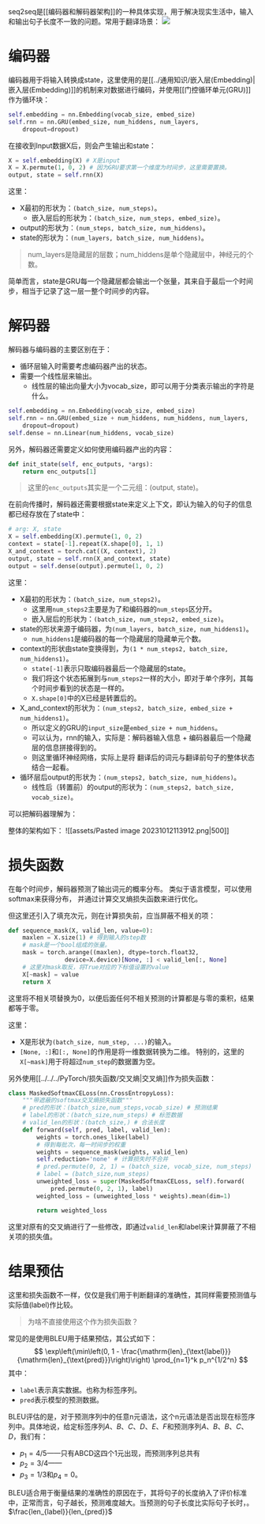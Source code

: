 seq2seq是[[编码器和解码器架构]]的一种具体实现，用于解决现实生活中，输入和输出句子长度不一致的问题。常用于翻译场景：
![](Pasted%20image%2020231010210622.png)

# 编码器

编码器用于将输入转换成state，这里使用的是[[../通用知识/嵌入层(Embedding)|嵌入层(Embedding)]]的机制来对数据进行编码，并使用[[门控循环单元(GRU)]]作为循环块：
```python
self.embedding = nn.Embedding(vocab_size, embed_size)
self.rnn = nn.GRU(embed_size, num_hiddens, num_layers,
	dropout=dropout)
```

在接收到Input数据X后，则会产生输出和state：
```python
X = self.embedding(X) # X是input
X = X.permute(1, 0, 2) # 因为GRU要求第一个维度为时间步，这里需要置换。
output, state = self.rnn(X)
```

这里：
- X最初的形状为：`(batch_size, num_steps)`。
	- 嵌入层后的形状为：`(batch_size, num_steps, embed_size)`。
- output的形状为：`(num_steps, batch_size, num_hiddens)`。
- state的形状为：`(num_layers, batch_size, num_hiddens)`。
> num_layers是隐藏层的层数；num_hiddens是单个隐藏层中，神经元的个数。

简单而言，state是GRU每一个隐藏层都会输出一个张量，其来自于最后一个时间步，相当于记录了这一层一整个时间步的内容。
# 解码器

解码器与编码器的主要区别在于：
- 循环层输入时需要考虑编码器产出的状态。
- 需要一个线性层来输出。
	- 线性层的输出向量大小为vocab_size，即可以用于分类表示输出的字符是什么。
```python
self.embedding = nn.Embedding(vocab_size, embed_size)
self.rnn = nn.GRU(embed_size + num_hiddens, num_hiddens, num_layers,
	dropout=dropout)
self.dense = nn.Linear(num_hiddens, vocab_size)
```
另外，解码器还需要定义如何使用编码器产出的内容：
```python
def init_state(self, enc_outputs, *args):
	return enc_outputs[1]
```
> 这里的`enc_outputs`其实是一个二元组：(output, state)。

在前向传播时，解码器还需要根据state来定义上下文，即认为输入的句子的信息都已经存放在了state中：
```python
# arg: X, state
X = self.embedding(X).permute(1, 0, 2)
context = state[-1].repeat(X.shape[0], 1, 1)
X_and_context = torch.cat((X, context), 2)
output, state = self.rnn(X_and_context, state)
output = self.dense(output).permute(1, 0, 2)
```

这里：
- X最初的形状为：`(batch_size, num_steps2)`。
	- 这里用`num_steps2`主要是为了和编码器的`num_steps`区分开。
	- 嵌入层后的形状为：`(batch_size, num_steps2, embed_size)`。
- state的形状来源于编码器，为`(num_layers, batch_size, num_hiddens1)`。
	- `num_hiddens1`是编码器的每一个隐藏层的隐藏单元个数。
- context的形状由state变换得到，为`(1 * num_steps2, batch_size, num_hiddens1)`。
	- `state[-1]`表示只取编码器最后一个隐藏层的state。
	- 我们将这个状态拓展到与`num_steps2`一样的大小，即对于单个序列，其每个时间步看到的状态是一样的。
	- `X.shape[0]`中的X已经是转置后的。
- X_and_context的形状为：`(num_steps2, batch_size, embed_size + num_hiddens1)`。
	- 所以定义的GRU的`input_size`是`embed_size + num_hiddens`。
	- 可以认为，rnn的输入，实际是：解码器输入信息 + 编码器最后一个隐藏层的信息拼接得到的。
	- 则这里循环神经网络，实际上是将 翻译后的词元与翻译前句子的整体状态结合一起看。
- 循环层后output的形状为：`(num_steps2, batch_size, num_hiddens)`。
	- 线性后（转置前）的output的形状为：`(num_steps2, batch_size, vocab_size)`。

可以把解码器理解为：

整体的架构如下：
![[assets/Pasted image 20231012113912.png|500]]

# 损失函数
在每个时间步，解码器预测了输出词元的概率分布。 类似于语言模型，可以使用softmax来获得分布， 并通过计算交叉熵损失函数来进行优化。

但这里还引入了填充次元，则在计算损失前，应当屏蔽不相关的项：
```python
def sequence_mask(X, valid_len, value=0):
	maxlen = X.size(1) # 得到输入的step数
	# mask是一个bool组成的张量。
	mask = torch.arange((maxlen), dtype=torch.float32,
                device=X.device)[None, :] < valid_len[:, None]
    # 这里对mask取反，将True对应的下标值设置的value
    X[~mask] = value
    return X
```
这里将不相关项替换为0，以便后面任何不相关预测的计算都是与零的乘积，结果都等于零。

这里：
- X是形状为`(batch_size, num_step, ...)`的输入。
- `[None, :]`和`[:, None]`的作用是将一维数据转换为二维。
特别的，这里的`X[~mask]`用于将超过`num_step`的数据置为空。

另外使用[[../../../PyTorch/损失函数/交叉熵|交叉熵]]作为损失函数：
```python
class MaskedSoftmaxCELoss(nn.CrossEntropyLoss):
	"""带遮蔽的softmax交叉熵损失函数"""
	# pred的形状：(batch_size,num_steps,vocab_size) # 预测结果
	# label的形状：(batch_size,num_steps) # 标签数据
	# valid_len的形状：(batch_size,) # 合法长度
	def forward(self, pred, label, valid_len):
		weights = torch.ones_like(label)
		# 得到每批次，每一时间步的权重
		weights = sequence_mask(weights, valid_len)
		self.reduction='none' # 计算损失时不合并
		# pred.permute(0, 2, 1) = (batch_size, vocab_size, num_steps)
		# label = (batch_size,num_steps)
		unweighted_loss = super(MaskedSoftmaxCELoss, self).forward(
			pred.permute(0, 2, 1), label)
		weighted_loss = (unweighted_loss * weights).mean(dim=1)

		return weighted_loss
```
这里对原有的交叉熵进行了一些修改，即通过`valid_len`和label来计算屏蔽了不相关项的损失值。


# 结果预估
这里和损失函数不一样，仅仅是我们用于判断翻译的准确性，其同样需要预测值与实际值(label)作比较。
> 为啥不直接使用这个作为损失函数？

常见的是使用BLEU用于结果预估，其公式如下：
$$
\exp\left(\min\left(0, 1 - \frac{\mathrm{len}_{\text{label}}}{\mathrm{len}_{\text{pred}}}\right)\right) \prod_{n=1}^k p_n^{1/2^n}
$$
其中：
- `label`表示真实数据。也称为标签序列。
- `pred`表示模型的预测数据。

BLEU评估的是，对于预测序列中的任意n元语法，这个n元语法是否出现在标签序列中。具体地说，给定标签序列$A$、$B$、$C$、$D$、$E$、$F$和预测序列$A$、$B$、$B$、$C$、$D$，我们有：
- $p_1 = 4/5$——只有ABCD这四个1元出现，而预测序列总共有
- $p_2 = 3/4$——
- $p_3 = 1/3$和$p_4 = 0$。

BLEU适合用于衡量结果的准确性的原因在于，其将句子的长度纳入了评价标准中，正常而言，句子越长，预测难度越大。当预测的句子长度比实际句子长时，。$\frac{len_{label}}{len_{pred}}$
